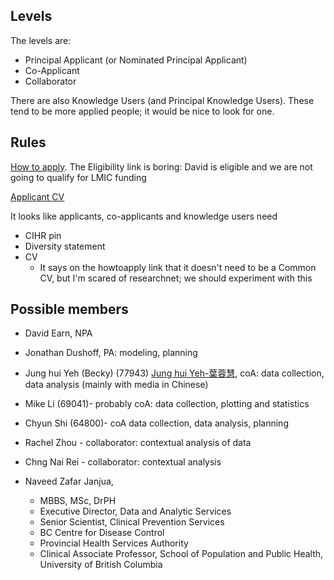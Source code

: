
## Levels

The levels are:
* Principal Applicant (or Nominated Principal Applicant)
* Co-Applicant
* Collaborator

There are also Knowledge Users (and Principal Knowledge Users). These tend to be more applied people; it would be nice to look for one.

## Rules

[How to apply](https://www.researchnet-recherchenet.ca/rnr16/vwOpprtntyDtls.do?prog=3248#howtoapply). The Eligibility link is boring: David is eligible and we are not going to qualify for LMIC funding

[Applicant CV](https://cihr-irsc.gc.ca/e/51872.html)

It looks like applicants, co-applicants and knowledge users need
* CIHR pin
* Diversity statement
* CV
	* It says on the howtoapply link that it doesn't need to be a Common CV, but I'm scared of researchnet; we should experiment with this

## Possible members

- David Earn, NPA

- Jonathan Dushoff, PA:  modeling, planning

- Jung hui Yeh (Becky) (77943) [Jung hui Yeh-葉蓉慧](http://speech.wp.shu.edu.tw/%E8%91%89%E8%93%89%E6%85%A7/), coA:  data collection, data analysis (mainly with media in Chinese)

- Mike Li (69041)- probably coA: data collection, plotting and statistics

- Chyun Shi (64800)- coA  data collection, data analysis, planning

- Rachel Zhou - collaborator:  contextual analysis of data

- Chng Nai Rei - collaborator: contextual analysis

- Naveed Zafar Janjua, 
	- MBBS, MSc, DrPH
	- Executive Director, Data and Analytic Services
	- Senior Scientist, Clinical Prevention Services
	- BC Centre for Disease Control
	- Provincial Health Services Authority
	- Clinical Associate Professor, School of Population and Public Health, University of British Columbia
